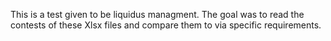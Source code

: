 This is a test given to be liquidus managment. The goal was to read the contests of these Xlsx files and compare them to via specific requirements. 
